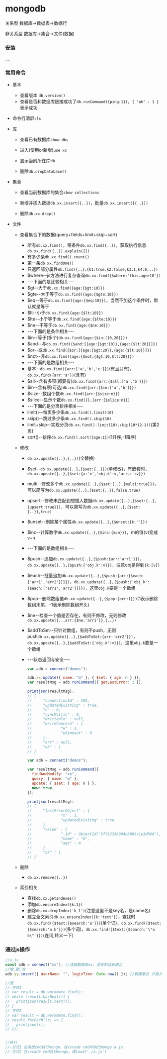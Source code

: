 # mongodb

关系型 数据库->数据表->数据行

非关系型 数据库->集合->文件(数据)

### 安装

....

### 常用命令

* 基本
  * 查看版本 `db.version()`
  * 查看是否和数据库链接成功了`db.runCommand({ping:1})`，`{ "ok" : 1 }`表示成功
* 命令行清屏`cls`
  
* 库

  * 查看已有数据库`show dbs`
  * 进入(使用or新增)`use xx`
  * 显示当前所在库`db`

  * 删除`db.dropDatabase()`

* 集合

  * 查看当前数据库的集合`show collections`

  * 新增并插入数据`db.xx.insert({..})`，批量`db.xx.insert([{..}])`
  * 删除`db.xx.drop()`

* 文件

  * 查看集合下的数据(query+fields+limit+skip+sort)

    * 所有`db.xx.find()`，带条件`db.xx.find({..})`，获取执行信息`db.xx.find({..}).explain({})`
    * 有多少条`db.xx.find().count()`
    * 第一条`db.xx.findOne()`
    * 只返回部分属性`db.find({..},{k1:true,k2:false,k3:1,k4:0,..})`
    * $where--js方法进行复杂查询`db.xx.find({$where:'this.age>10'})`
    * ---下面的是比较相关---
    * $gt--大于`db.xx.find({age:{$gt:10}})`
    * $gte--大于等于`db.xx.find({age:{$gte:10}})`
    * $eq--等于`db.xx.find({age:{$eq:10}})`，当然不加这个条件时，默认就是等于
    * $lt--小于`db.xx.find({age:{$lt:10}})`
    * $lte--小于等于`db.xx.find({age:{$lte:10}})`
    * $ne--不等于`db.xx.find({age:{$ne:10}})`
    * ---下面的是条件相关---
    * $in--等于(多个)`db.xx.find({age:{$in:[10,20]}})`
    * $and--与`db.xx.find({$and:[{age:{$gt:10}},{age:{$lt:20}}]})`
    * $or--或`db.xx.find({$or:[{age:{$gt:20}},{age:{$lt:10}}]})`
    * $not--非`db.xx.find({age:{$not:{$gt:10,$lt:20}}})`
    * ---下面的是数组相关---
    * 基本--`db.xx.find({arr:['a','b','c']})`(有且只有)，`db.xx.find({arr:'a'})`(含有)
    * $all--含有多项(都要有)`db.xx.find({arr:{$all:['a','b']}})`
    * $in--含有项(可选)`db.xx.find({arr:{$in:['a','b']}})`
    * $size--数组个数`db.xx.find({arr:{$size:n}})`
    * $slice--显示个数`db.xx.find({},{arr:{$slice:n}})`
    * ---下面的是分页排序相关---
    * limit()--每页多少条`db.xx.find().limit(10)`
    * skip()--跳过多少条`db.xx.find().skip(10)`
    * limit+skip--实现分页`db.xx.find().limit(10).skip(10*(2-1))`(第2页)
    * sort()--排序`db.xx.find().sort({age:1})`(1升序,-1降序)

  * 修改

    * `db.xx.update({..},{..})`(全替换)
    * $set--`db.xx.update({..},{$set:{..}})`(单修改)，有嵌套时，`db.xx.update({..},{$set:{a:'x','obj.k':v,'arr.i':v}})`

    * multi--修改多个`db.xx.update({..},{$set:{..},{multi:true}})`，可以简写为`db.xx.update({..},{$set:{..}},false,true)`

    * upsert--修改未匹配到想插入数据`db.xx.update({..},{$set:{..},{upsert:true}})`，可以简写为`db.xx.update({..},{$set:{..}},true)`

    * $unset--删除某个属性`db.xx.update({..},{$unset:{k:''}})`

    * $inc--计算数字`db.xx.update({..},{$inc:{m:n}})`，m的值(v)变成v+n

    * ---下面的是数组相关---

    * $push--追加`db.xx.update({..},{$push:{arr:'arr1'}})`，`db.xx.update({..},{$push:{'obj.k':v}})`，注意obj是得到`{k:[v]}`

    * $each--批量追加`db.xx.update({..},{$push:{arr:{$each:['arr1','arr2']}}})`，`db.xx.update({..},{$push:{'obj.k':{$each:['arr1','arr2']}}})`，这里`obj.k`要是一个数组

    * $pop--删除数组值`db.xx.update({..},{$pop:{arr:1}})`(1表示删除数组末尾，-1表示删除数组开头)

    * $ne--检查一个值是否存在，有则不修改，无则修改`db.xx.update({..,arr:{$ne:'arr1'}},{..})`

    * $addToSet--只针对数组，有则不push，无则push`db.xx.update({..},{$addToSet:{arr:'arr2'}})`，`db.xx.update({..},{$addToSet:{'obj.k':v}})`，这里`obj.k`要是一个数组

    * ---状态返回与安全---

      ```javascript
      var adb = connect("demos");
      
      adb.xx.update({ name: "m" }, { $set: { age: n } });
      var resultMsg = adb.runCommand({ getLastError: 1 });
      
      printjson(resultMsg);
      // {
      //     "connectionId" : 105,
      //     "updatedExisting" : true,
      //     "n" : 0,
      //     "syncMillis" : 0,
      //     "writtenTo" : null,
      //     "writeConcern" : {
      //             "w" : 1,
      //             "wtimeout" : 0
      //     },
      //     "err" : null,
      //     "ok" : 1
      // }
      ```

      ```javascript
      var adb = connect("demos");
      
      var resultMsg = adb.runCommand({
        findAndModify: "xx",
        query: { name: "m" }, 
        update: { $set: { age: n } }, 
        new: true,
      });
      
      printjson(resultMsg);
      // {
      //     "lastErrorObject" : {
      //             "n" : 1,
      //             "updatedExisting" : true
      //     },
      //     "value" : {
      //             "_id" : ObjectId("5f7b2336994bb085c1e1db6d"),
      //             "name" : "m",
      //             "age" : m
      //     },
      //     "ok" : 1
      // }
      ```

  * 删除

    * `db.xx.remove({..})`

  * 索引相关
    * 查找`db.xx.getIndexes()`
    * 添加`db.ensureIndex({k:1})`
    * 删除`db.xx.dropIndex('k_1')`(注意这里不是key名，是name名)
    * 建立全文索引`db.xx.ensureIndex({k:'text'})`，查找时`db.xx.find({$text:{$search:'a'}})`(单个词)，`db.xx.find({$text:{$search:'a b'}})`(多个词)，`db.xx.find({$text:{$search:'\"a b\"'}})`(连词,转义一下)

### 通过js操作

```javascript
//a.js
const adb = connect("xx"); //连接数据库xx，没有的话新建之
//增,删,改
adb.yy.insert({ userName: "", loginTime: Date.now() }); //新建集合 并插入数据

//查
//-方式1
// var result = db.workmate.find();
// while (result.hasNext()) {
//   printjson(result.next());
// }
//-方式2
// var result = db.workmate.find();
// result.forEach((r) => {
//   printjson(r);
// });


//执行
//-方式1 在系统cmd执行mongo，在vscode cmd中执行mongo a.js
//-方式2 在vscode cmd执行mongo，再load('./a.js')
```

